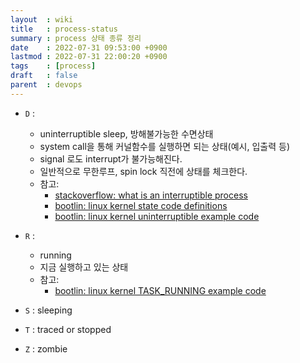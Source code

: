```yaml
---
layout  : wiki
title   : process-status
summary : process 상태 종류 정리
date    : 2022-07-31 09:53:00 +0900
lastmod : 2022-07-31 22:00:20 +0900
tags    : [process]
draft   : false
parent  : devops
---
```


- `D` :
  - uninterruptible sleep, 방해불가능한 수면상태
  - system call을 통해 커널함수를 실행하면 되는 상태(예시, 입출력 등)
  - signal 로도 interrupt가 불가능해진다.
  - 일반적으로 무한루프, spin lock 직전에 상태를 체크한다.
  - 참고:
    - [stackoverflow: what is an interruptible process](https://stackoverflow.com/questions/223644/what-is-an-uninterruptible-process)
    - [bootlin: linux kernel state code definitions](https://elixir.bootlin.com/linux/latest/source/include/linux/sched.h#L82)
    - [bootlin: linux kernel uninterruptible example code](https://elixir.bootlin.com/linux/latest/source/block/bdev.c#L586)

- `R` :
  - running
  - 지금 실행하고 있는 상태
  - 참고:
    - [bootlin: linux kernel TASK_RUNNING example code](https://elixir.bootlin.com/linux/latest/source/kernel/sched/core.c#L3627)
- `S` : sleeping
- `T` : traced or stopped
- `Z` : zombie
